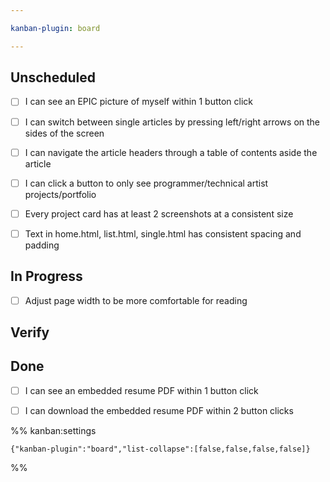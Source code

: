 ```yaml
---

kanban-plugin: board

---
```


## Unscheduled

- [ ] I can see an EPIC picture of myself within 1 button click
- [ ] I can switch between single articles by pressing left/right arrows on the sides of the screen
- [ ] I can navigate the article headers through a table of contents aside the article
- [ ] I can click a button to only see programmer/technical artist projects/portfolio
- [ ] Every project card has at least 2 screenshots at a consistent size
- [ ] Text in home.html, list.html, single.html has consistent spacing and padding


## In Progress

- [ ] Adjust page width to be more comfortable for reading


## Verify



## Done

- [ ] I can see an embedded resume PDF within 1 button click
- [ ] I can download the embedded resume PDF within 2 button clicks




%% kanban:settings
```
{"kanban-plugin":"board","list-collapse":[false,false,false,false]}
```
%%